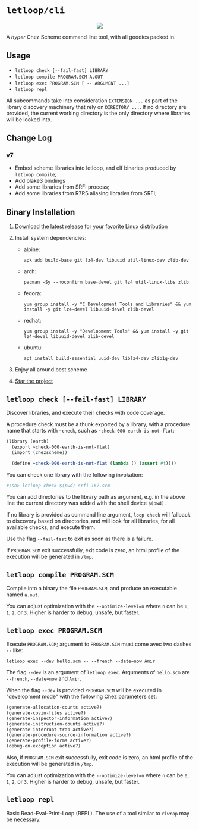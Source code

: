 # `letloop/cli`

<div align=center>
  <img src="https://raw.githubusercontent.com/letloop/letloop-cli/main/letloop-logo-wide.png" />
</div>

A *hyper* Chez Scheme command line tool, with all goodies packed in.

## Usage

- `letloop check [--fail-fast] LIBRARY`
- `letloop compile PROGRAM.SCM A.OUT`
- `letloop exec PROGRAM.SCM [ -- ARGUMENT ...]`
- `letloop repl`

All subcommands take into consideration `EXTENSION ...` as part of the
library discovery machinery that rely on `DIRECTORY ...`. If no directory
are provided, the current working directory is the only directory where
libraries will be looked into.

## Change Log

### v7

- Embed scheme libraries into letloop, and elf binaries produced by
  `letloop compile`;
- Add blake3 bindings
- Add some libraries from SRFI process;
- Add some libraries from R7RS aliasing libraries from SRFI;

## Binary Installation

1. [Download the latest release for your favorite Linux distribution](https://github.com/letloop/cli/releases/latest/)
2. Install system dependencies:

    - alpine:

      ```shell
      apk add build-base git lz4-dev libuuid util-linux-dev zlib-dev
      ```

    - arch:

      ```shell
      pacman -Sy --noconfirm base-devel git lz4 util-linux-libs zlib
      ```

    - fedora:

      ```shell
      yum group install -y "C Development Tools and Libraries" && yum install -y git lz4-devel libuuid-devel zlib-devel
      ```

    - redhat:
      ```shell
      yum group install -y "Development Tools" && yum install -y git lz4-devel libuuid-devel zlib-devel
      ```
    - ubuntu:

      ```shell
      apt install build-essential uuid-dev liblz4-dev zlib1g-dev
      ```

3. Enjoy all around best scheme
4. [Star the project](https://github.com/letloop/cli/stargazers)

## `letloop check [--fail-fast] LIBRARY`

Discover libraries, and execute their checks with code coverage.

A procedure check must be a thunk exported by a library, with a
procedure name that starts with `~check`, such as
`~check-000-earth-is-not-flat`:

```scheme
(library (earth)
  (export ~check-000-earth-is-not-flat)
  (import (chezscheme))

  (define ~check-000-earth-is-not-flat (lambda () (assert #t))))
```

You can check one library with the following invokation:

```sh
#;sh> letloop check $(pwd) srfi-167.scm
```

You can add directories to the library path as argument, e.g. in the
above line the current directory was added with the shell device
`$(pwd)`.

If no library is provided as command line argument, `loop check` will
fallback to discovery based on directories, and will look for all
libraries, for all available checks, and execute them.

Use the flag `--fail-fast` to exit as soon as there is a failure.

If `PROGRAM.SCM` exit successfully, exit code is zero, an html profile
of the execution will be generated in `/tmp`.

## `letloop compile PROGRAM.SCM`

Compile into a binary the file `PROGRAM.SCM`, and produce an
executable named `a.out`.

You can adjust optimization with the `--optimize-level=n` where `n`
can be `0`, `1`, `2`, or `3`. Higher is harder to debug, unsafe, but
faster.

## `letloop exec PROGRAM.SCM`

Execute `PROGRAM.SCM`; argument to `PROGRAM.SCM` must come avec two
dashes `--` like:

```
letloop exec --dev hello.scm -- --french --date=now Amir
```

The flag `--dev` is an argument of `letloop exec`. Arguments of
`hello.scm` are `--french`, `--date=now` and `Amir`.

When the flag `--dev` is provided `PROGRAM.SCM` will be executed
in "development mode" with the following Chez parameters set:

```scheme
(generate-allocation-counts active?)
(generate-covin-files active?)
(generate-inspector-information active?)
(generate-instruction-counts active?)
(generate-interrupt-trap active?)
(generate-procedure-source-information active?)
(generate-profile-forms active?)
(debug-on-exception active?)
```

Also, if `PROGRAM.SCM` exit successfully, exit code is zero, an html
profile of the execution will be generated in `/tmp`.

You can adjust optimization with the `--optimize-level=n` where `n`
can be `0`, `1`, `2`, or `3`. Higher is harder to debug, unsafe, but
faster.

## `letloop repl`

Basic Read-Eval-Print-Loop (REPL). The use of a tool similar to
`rlwrap` may be necessary.
